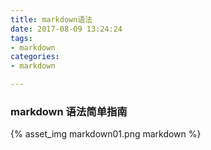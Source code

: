 ```yaml
---
title: markdown语法
date: 2017-08-09 13:24:24
tags: 
- markdown
categories: 
- markdown

---
```


### markdown 语法简单指南

<!-- more -->

{% asset_img markdown01.png markdown %}
